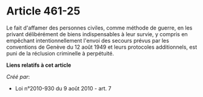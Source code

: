 # Article 461-25

Le fait d'affamer des personnes civiles, comme méthode de guerre, en les privant délibérément de biens indispensables à leur
survie, y compris en empêchant intentionnellement l'envoi des secours prévus par les conventions de Genève du 12 août 1949 et
leurs protocoles additionnels, est puni de la réclusion criminelle à perpétuité.

**Liens relatifs à cet article**

_Créé par_:

  - Loi n°2010-930 du 9 août 2010 - art. 7
